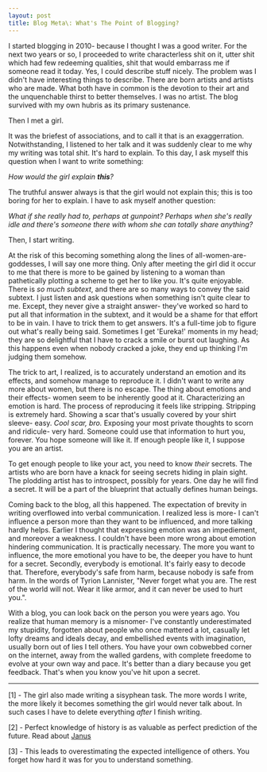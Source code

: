 ```yaml
---
layout: post
title: Blog Meta\: What's The Point of Blogging?
---
```

<p >I started blogging in 2010- because I thought I was a good writer. For the next two years or so, I proceeded to write characterless shit on it, utter shit which had few redeeming qualities, shit that would embarrass me if someone read it today. Yes, I could describe stuff nicely. The problem was I didn't have interesting things to describe. There are born artists and artists who are made. What both have in common is the devotion to their art and the unquenchable thirst to better themselves. I was no artist. The blog survived with my own hubris as its primary sustenance.</p><p >Then I met a girl.</p><p >It was the briefest of associations, and to call it that is an exaggerration. Notwithstanding, I listened to her talk and it was suddenly clear to me why my writing was total shit. It's hard to explain. To this day, I ask myself this question when I want to write something:</p><p ><i >How would the girl explain <b >this</b>?</i></p><p >The truthful answer always is that the girl would not explain this; this is too boring for her to explain. I have to ask myself another question:</p><p ><i >What if she really had to, perhaps at gunpoint? Perhaps when she's really idle and there's someone there with whom she can totally share anything?</i></p><p >Then, I start writing.</p><p >At the risk of this becoming something along the lines of all-women-are-goddesses, I will say one more thing. Only after meeting the girl did it occur to me that there is more to be gained by listening to a woman than pathetically plotting a scheme to get her to like you. It's quite enjoyable. There is <i >so much subtext</i>, and there are so many ways to convey the said subtext. I just listen and ask questions when something isn't quite clear to me. Except, they never give a straight answer- they've worked so hard to put all that information in the subtext, and it would be a shame for that effort to be in vain. I have to trick them to get answers. It's a full-time job to figure out what's really being said. Sometimes I get 'Eureka!' moments in my head; they are so delightful that I have to crack a smile or burst out laughing. As this happens even when nobody cracked a joke, they end up thinking I'm judging them somehow.</p><p >The trick to art, I realized, is to accurately understand an emotion and its effects, and somehow manage to reproduce it. I didn't want to write any more about women, but there is no escape. The thing about emotions and their effects- women seem to be inherently good at it. Characterizing an emotion is hard. The process of reproducing it feels like stripping. Stripping is extremely hard. Showing a scar that's usually covered by your shirt sleeve- easy. <i >Cool scar, bro.</i> Exposing your most private thoughts to scorn and ridicule- very hard. Someone could use that information to hurt you, forever. You hope someone will like it. If enough people like it, I suppose you are an artist.</p><p >To get enough people to like your act, you need to know <i >their</i> secrets. The artists who are born have a knack for seeing secrets hiding in plain sight. The plodding artist has to introspect, possibly for years. One day he will find a secret. It will be a part of the blueprint that actually defines human beings.</p><p >Coming back to the blog, all this happened. The expectation of brevity in writing overflowed into verbal communication. I realized less is more- I can't influence a person more than they want to be influenced, and more talking hardly helps. Earlier I thought that expressing emotion was an impediement, and moreover a weakness. I couldn't have been more wrong about emotion hindering communication. It is practically necessary. The more you want to influence, the more emotional you have to be, the deeper you have to hunt for a secret. Secondly, everybody is emotional. It's fairly easy to decode that. Therefore, everybody's safe from harm, because nobody is safe from harm. In the words of Tyrion Lannister, "Never forget what you are. The rest of the world will not. Wear it like armor, and it can never be used to hurt you.".</p><p >With a blog, you can look back on the person you were years ago. You realize that human memory is a misnomer- I've constantly underestimated my stupidity, forgotten about people who once mattered a lot, casually let lofty dreams and ideals decay, and embellished events with imagination, usually born out of lies I tell others. You have your own cobwebbed corner on the internet, away from the walled gardens, with complete freedome to evolve at your own way and pace. It's better than a diary because you get feedback. That's when you know you've hit upon a secret.</p><p ><hr >[1] - The girl also made writing a sisyphean task. The more words I write, the more likely it becomes something the girl would never talk about. In such cases I have to delete everything <i >after</i> I finish writing.</p><p >[2] - Perfect knowledge of history is as valuable as perfect prediction of the future. Read about <a href="https://en.wikipedia.org/wiki/Janus" >Janus</a></p><p >[3] - This leads to overestimating the expected intelligence of others. You forget how hard it was for you to understand something.

